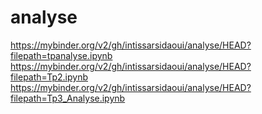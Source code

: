 # analyse
https://mybinder.org/v2/gh/intissarsidaoui/analyse/HEAD?filepath=tpanalyse.ipynb
https://mybinder.org/v2/gh/intissarsidaoui/analyse/HEAD?filepath=Tp2.ipynb
https://mybinder.org/v2/gh/intissarsidaoui/analyse/HEAD?filepath=Tp3_Analyse.ipynb
